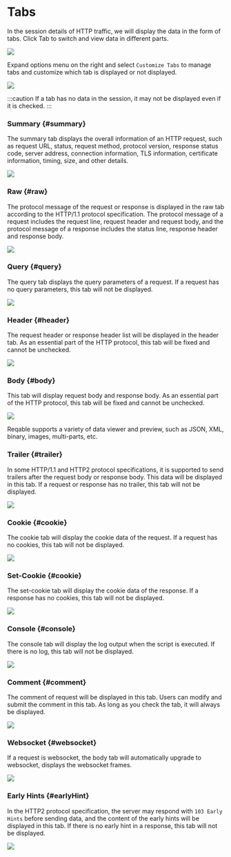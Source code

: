 # Tabs

In the session details of HTTP traffic, we will display the data in the form of tabs. Click Tab to switch and view data in different parts.

![](arts/tabs_01.png)

Expand options menu on the right and select `Customize Tabs` to manage tabs and customize which tab is displayed or not displayed.

![](arts/tabs_02.png)

:::caution
If a tab has no data in the session, it may not be displayed even if it is checked.
:::

### Summary {#summary}

The summary tab displays the overall information of an HTTP request, such as request URL, status, request method, protocol version, response status code, server address, connection information, TLS information, certificate information, timing, size, and other details.

![](arts/tabs_03.png)

### Raw {#raw}

The protocol message of the request or response is displayed in the raw tab according to the HTTP/1.1 protocol specification. The protocol message of a request includes the request line, request header and request body, and the protocol message of a response includes the status line, response header and response body.

![](arts/tabs_04.png)

### Query {#query}

The query tab displays the query parameters of a request. If a request has no query parameters, this tab will not be displayed.

![](arts/tabs_05.png)

### Header {#header}

The request header or response header list will be displayed in the header tab. As an essential part of the HTTP protocol, this tab will be fixed and cannot be unchecked.

![](arts/tabs_06.png)

### Body {#body}

This tab will display request body and response body. As an essential part of the HTTP protocol, this tab will be fixed and cannot be unchecked.

![](arts/tabs_07.png)

Reqable supports a variety of data viewer and preview, such as JSON, XML, binary, images, multi-parts, etc.

### Trailer {#trailer}

In some HTTP/1.1 and HTTP2 protocol specifications, it is supported to send trailers after the request body or response body. This data will be displayed in this tab. If a request or response has no trailer, this tab will not be displayed.

![](arts/tabs_08.png)

### Cookie {#cookie}

The cookie tab will display the cookie data of the request. If a request has no cookies, this tab will not be displayed.

![](arts/tabs_09.png)

### Set-Cookie {#cookie}

The set-cookie tab will display the cookie data of the response. If a response has no cookies, this tab will not be displayed.

![](arts/tabs_10.png)

### Console {#console}

The console tab will display the log output when the script is executed. If there is no log, this tab will not be displayed.

![](arts/tabs_11.png)

### Comment {#comment}

The comment of request will be displayed in this tab. Users can modify and submit the comment in this tab. As long as you check the tab, it will always be displayed.

![](arts/tabs_12.png)

### Websocket {#websocket}

If a request is websocket, the body tab will automatically upgrade to websocket, displays the websocket frames.

![](arts/tabs_13.png)

### Early Hints {#earlyHint}

In the HTTP2 protocol specification, the server may respond with `103 Early Hints` before sending data, and the content of the early hints will be displayed in this tab. If there is no early hint in a response, this tab will not be displayed.

![](arts/tabs_14.png)